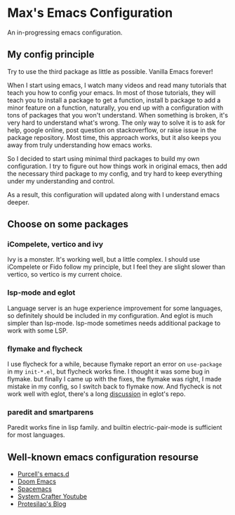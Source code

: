 # Max's Emacs Configuration

An in-progressing emacs configuration.

## My config principle

Try to use the third package as little as possible. Vanilla Emacs
forever!

When I start using emacs, I watch many videos and read many tutorials
that teach you how to config your emacs. In most of those tutorials,
they will teach you to install a package to get a function, install b
package to add a minor feature on a function, naturally, you end up
with a configuration with tons of packages that you won't
understand. When something is broken, it's very hard to understand
what's wrong. The only way to solve it is to ask for help, google
online, post question on stackoverflow, or raise issue in the package
repository. Most time, this approach works, but it also keeps you away
from truly understanding how emacs works.

So I decided to start using minimal third packages to build my own
configuration. I try to figure out how things work in original emacs,
then add the necessary third package to my config, and try hard to keep
everything under my understanding and control.

As a result, this configuration will updated along with I understand
emacs deeper.

## Choose on some packages

### iCompelete, vertico and ivy

Ivy is a monster. It's working well, but a little complex. I should
use iCompelete or Fido follow my principle, but I feel they are slight
slower than vertico, so vertico is my current choice.

### lsp-mode and eglot

Language server is an huge experience improvement for some languages,
so definitely should be included in my configuration. And eglot is
much simpler than lsp-mode. lsp-mode sometimes needs additional
package to work with some LSP.

### flymake and flycheck

I use flycheck for a while, because flymake report an error on
`use-package` in my `init-*.el`, but flycheck works fine. I thought it
was some bug in flymake. but finally I came up with the fixes, the
flymake was right, I made mistake in my config, so I switch back to
flymake now. And flycheck is not work well with eglot, there's a long
[discussion](https://github.com/joaotavora/eglot/issues/596) in
eglot's repo.

### paredit and smartparens

Paredit works fine in lisp family. and builtin electric-pair-mode is
sufficient for most languages.

## Well-known emacs configuration resourse

- [Purcell's emacs.d](https://github.com/purcell/emacs.d)
- [Doom Emacs](https://github.com/hlissner/doom-emacs)
- [Spacemacs](https://github.com/syl20bnr/spacemacs)
- [System Crafter Youtube](https://www.youtube.com/c/SystemCrafters)
- [Protesilao's Blog](https://protesilaos.com/)
